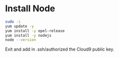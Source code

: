 # Install Node

```bash
sudo -i
yum update -y
yum install -y epel-release
yum install -y nodejs
node --version
```

Exit and add in .ssh/authorized the Cloud9 public key.
